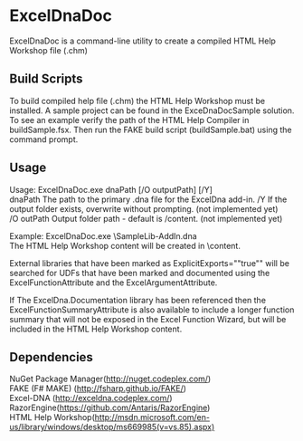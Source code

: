 ﻿ExcelDnaDoc
===================
ExcelDnaDoc is a command-line utility to create a compiled HTML Help Workshop file (.chm)


Build Scripts
------------------
To build compiled help file (.chm) the HTML Help Workshop must be installed. A sample project can be found in the ExceDnaDocSample solution. To see an example verify the path of the HTML Help Compiler in buildSample.fsx. Then run the FAKE build script (buildSample.bat) using the command prompt.  

Usage
------------------
Usage: ExcelDnaDoc.exe dnaPath [/O outputPath] [/Y]  
  dnaPath      The path to the primary .dna file for the ExcelDna add-in.
  /Y           If the output folder exists, overwrite without prompting. (not implemented yet)  
  /O outPath   Output folder path - default is <dnaPath>/content. (not implemented yet)  

Example: ExcelDnaDoc.exe <build folder>\SampleLib-AddIn.dna  
         The HTML Help Workshop content will be created in <build folder>\content\.  

External libraries that have been marked as ExplicitExports=""true"" will be searched for UDFs that have been marked and documented using the ExcelFunctionAttribute and the ExcelArgumentAttribute.  

If The ExcelDna.Documentation library has been referenced then the ExcelFunctionSummaryAttribute is also available to include a longer function summary that will not be exposed in the Excel Function Wizard, but will be included in the HTML Help Workshop content.  

Dependencies
------------------
 NuGet Package Manager(http://nuget.codeplex.com/)  
 FAKE (F# MAKE) (http://fsharp.github.io/FAKE/)  
 Excel-DNA (http://exceldna.codeplex.com/)  
 RazorEngine(https://github.com/Antaris/RazorEngine)  
 HTML Help Workshop(http://msdn.microsoft.com/en-us/library/windows/desktop/ms669985(v=vs.85).aspx)  

